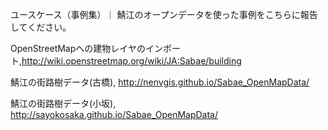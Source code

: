 ユースケース（事例集）｜ 鯖江のオープンデータを使った事例をこちらに報告してください。

OpenStreetMapへの建物レイヤのインポート,http://wiki.openstreetmap.org/wiki/JA:Sabae/building

鯖江の街路樹データ(古橋), http://nenvgis.github.io/Sabae_OpenMapData/

鯖江の街路樹データ(小坂), http://sayokosaka.github.io/Sabae_OpenMapData/
